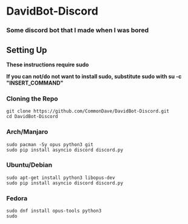 # DavidBot-Discord
### Some discord bot that I made when I was bored


## Setting Up

**These instructions require sudo**

**If you can not/do not want to install sudo, substitute sudo with su -c "INSERT_COMMAND"**

### Cloning the Repo
```
git clone https://github.com/CommonDave/DavidBot-Discord.git
cd DavidBot-Discord
```

### Arch/Manjaro

```
sudo pacman -Sy opus python3 git
sudo pip install asyncio discord discord.py
```

### Ubuntu/Debian

```
sudo apt-get install python3 libopus-dev
sudo pip install asyncio discord discord.py
```
### Fedora

```
sudo dnf install opus-tools python3
sudo 

